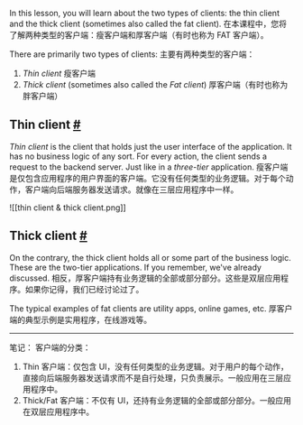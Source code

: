 In this lesson, you will learn about the two types of clients: the thin client and the thick client (sometimes also called the fat client).
在本课程中，您将了解两种类型的客户端：瘦客户端和厚客户端（有时也称为 FAT 客户端）。

There are primarily two types of clients:
主要有两种类型的客户端：

1.  _Thin client_
瘦客户端
2.  _Thick client_ (sometimes also called the _Fat client_)
厚客户端（有时也称为胖客户端）

## Thin client [#](https://www.educative.io/courses/web-application-software-architecture-101/qVXwMj6YMV7#Thin-client)

_Thin client_ is the client that holds just the user interface of the application. It has no business logic of any sort. For every action, the client sends a request to the backend server. Just like in a _three-tier_ application.
瘦客户端是仅包含应用程序的用户界面的客户端。它没有任何类型的业务逻辑。对于每个动作，客户端向后端服务器发送请求。就像在三层应用程序中一样。

![[thin client & thick client.png]]

## Thick client [#](https://www.educative.io/courses/web-application-software-architecture-101/qVXwMj6YMV7#Thick-client)

On the contrary, the thick client holds all or some part of the business logic. These are the two-tier applications. If you remember, we've already discussed.
相反，厚客户端持有业务逻辑的全部或部分部分。这些是双层应用程序。如果你记得，我们已经讨论过了。

The typical examples of fat clients are utility apps, online games, etc.
厚客户端的典型示例是实用程序，在线游戏等。

---

笔记：
客户端的分类：
1. Thin 客户端：仅包含 UI，没有任何类型的业务逻辑。对于用户的每个动作，直接向后端服务器发送请求而不是自行处理，只负责展示。一般应用在三层应用程序中。
2. Thick/Fat 客户端：不仅有 UI，还持有业务逻辑的全部或部分部分。一般应用在双层应用程序中。
